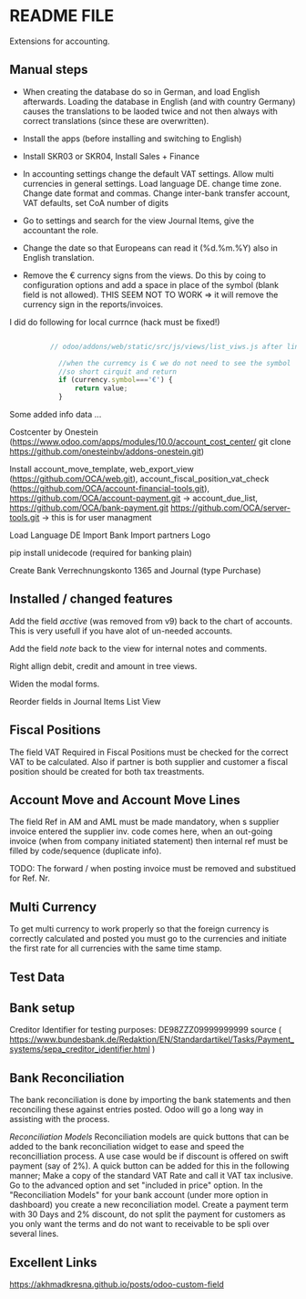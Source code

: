 README FILE
===========

Extensions for accounting.

Manual steps
------------

- When creating the database do so in German, and load English afterwards. Loading the database in English (and with country Germany) 
  causes the translations to be laoded twice and not then always with correct translations (since these are overwritten).
- Install the apps (before installing and switching to English)

- Install SKR03 or SKR04, Install Sales + Finance
- In accounting settings change the default VAT settings. Allow multi currencies in general settings. Load language DE. 
  change time zone. Change date format and commas. Change inter-bank transfer account, VAT defaults, set CoA number of digits
- Go to settings and search for the view Journal Items, give the accountant the role.
- Change the date so that Europeans can read it (%d.%m.%Y) also in English translation.
- Remove the € currency signs from the views. Do this by coing to configuration options
  and add a space in place of the symbol (blank field is not allowed). THIS SEEM NOT TO
  WORK => it will remove the currency sign in the reports/invoices.

I did do following for local currnce (hack must be fixed!)

```javascript

          // odoo/addons/web/static/src/js/views/list_viws.js after line 1990 ColumnMonetary

            //when the curremcy is € we do not need to see the symbol
            //so short cirquit and return
            if (currency.symbol==='€') {
                return value;
            }
```

Some added info data ...

Costcenter by Onestein (https://www.odoo.com/apps/modules/10.0/account_cost_center/
                        git clone https://github.com/onesteinbv/addons-onestein.git)

Install account_move_template, web_export_view (https://github.com/OCA/web.git),
account_fiscal_position_vat_check (https://github.com/OCA/account-financial-tools.git),
https://github.com/OCA/account-payment.git -> account_due_list,
https://github.com/OCA/bank-payment.git
https://github.com/OCA/server-tools.git -> this is for user managment
        
Load Language DE
Import Bank
Import partners
Logo

pip install unidecode (required for banking plain)

Create Bank Verrechnungskonto 1365 and Journal (type Purchase)


Installed / changed features
----------------------------

Add the field *acctive* (was removed from v9) back to the chart of accounts. This is 
very usefull if you have alot of un-needed accounts.

Add the field *note* back to the view for internal notes and comments.

Right allign debit, credit and amount in tree views.

Widen the modal forms.

Reorder fields in Journal Items List View



Fiscal Positions
----------------

The field VAT Required in Fiscal Positions must be checked for the correct VAT to be calculated. Also if partner
is both supplier and customer a fiscal position should be created for both tax treastments.




Account Move and Account Move Lines
-----------------------------------

The field Ref in AM and AML must be made mandatory, when s supplier invoice entered the supplier inv. code comes here,
when an out-going invoice (when from company initiated statement) then internal ref must be filled by code/sequence (duplicate info).

TODO: The forward / when posting invoice must be removed and substitued for Ref. Nr.


Multi Currency
--------------

To get multi currency to work properly so that the foreign currency is correctly calculated and posted you must go 
to the currencies and initiate the first rate for all currencies with the same time stamp.


Test Data
---------



Bank setup
----------

Creditor Identifier for testing purposes: DE98ZZZ09999999999
source ( https://www.bundesbank.de/Redaktion/EN/Standardartikel/Tasks/Payment_systems/sepa_creditor_identifier.html )


Bank Reconciliation
-------------------

The bank reconciliation is done by importing the bank statements and then reconciling these against entries posted. Odoo will 
go a long way in assisting with the process. 

*Reconciliation Models*
Reconciliation models are quick buttons that can be added to the bank reconciliation widget to ease and speed the reconcilliation process. A use case
would be if discount is offered on swift payment (say of 2%). A quick button can be added for this in the following manner; Make a copy of the standard VAT Rate
and call it VAT tax inclusive. Go to the advanced option and set "included in price" option. In the "Reconciliation Models" for your bank account (under more option in dashboard)
you create a new reconciliation model. Create a payment term with 30 Days and 2% discount, do not split the payment for customers as you only want the terms and do not want to receivable
to be spli over several lines.


Excellent Links
---------------

https://akhmadkresna.github.io/posts/odoo-custom-field

